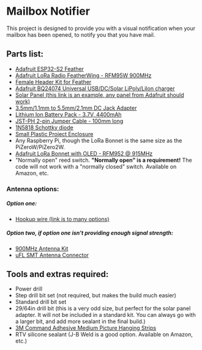 # Mailbox Notifier

This project is designed to provide you with a visual notification when your mailbox has been opened, to notify you that you have mail.

## Parts list:
* [Adafruit ESP32-S2 Feather](https://www.adafruit.com/product/5000)
* [Adafruit LoRa Radio FeatherWing - RFM95W 900MHz](https://www.adafruit.com/product/3231)
* [Female Header Kit for Feather](https://www.adafruit.com/product/2886)
* [Adafruit BQ24074 Universal USB/DC/Solar LiPoly/LiIon charger](https://www.adafruit.com/product/4755)
* [Solar Panel (this link is an example, any panel from Adafruit should work)](https://www.adafruit.com/product/5366)
* [3.5mm/1.1mm to 5.5mm/2.1mm DC Jack Adapter](https://www.adafruit.com/product/4287)
* [Lithium Ion Battery Pack - 3.7V, 4400mAh](https://www.adafruit.com/product/354)
* [JST-PH 2-pin Jumper Cable - 100mm long](https://www.adafruit.com/product/4714)
* [1N5818 Schottky diode](https://www.digikey.com/en/products/detail/onsemi/1N5818G/1474209?s=N4IgjCBcoLQBxVAYygMwIYBsDOBTANCAPZQDaIALHAgLoC%2BdhATGeAHICscYcA4iPSA)
* [Small Plastic Project Enclosure](https://www.adafruit.com/product/903)
* Any Raspberry Pi, though the LoRa Bonnet is the same size as the PiZeroW/PiZero2W.
* [Adafruit LoRa Bonnet with OLED - RFM952 @ 915MHz](https://www.adafruit.com/product/4074)
* "Normally open" reed switch. **"Normally open" is a requirement!** The code will not work with a "normally closed" switch. Available on Amazon, etc.
### Antenna options:
##### Option one:
* [Hookup wire (link is to many options)](https://www.adafruit.com/?q=solid-core+wire+spool&p=1&sort=BestMatch)
##### Option two, if option one isn't providing enough signal strength:
* [900MHz Antenna Kit](https://www.adafruit.com/product/3340)
* [uFL SMT Antenna Connector](https://www.adafruit.com/product/1661)

## Tools and extras required:
* Power drill
* Step drill bit set (not required, but makes the build much easier)
* Standard drill bit set
* 29/64in drill bit (this is a very odd size, but perfect for the solar panel adapter. It will not be included in a standard kit. You can always go with a larger bit, and add more sealant in the final build.)
* [3M Command Adhesive Medium Picture Hanging Strips](https://www.command.com/3M/en_US/command/products/~/Command-Medium-Picture-Hanging-Strips/?N=5924736+3294529207+3294774739&rt=rud)
* RTV silicone sealant (J-B Weld is a good option. Available on Amazon, etc.)